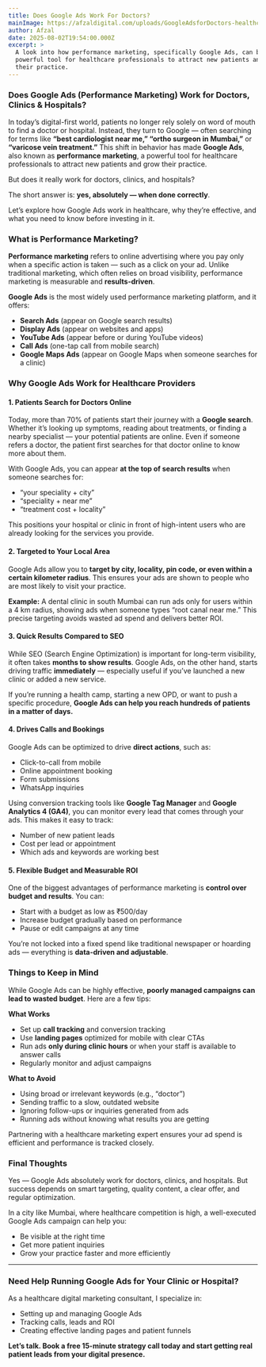 ```yaml
---
title: Does Google Ads Work For Doctors?
mainImage: https://afzaldigital.com/uploads/GoogleAdsforDoctors-healthcaredigitalmarketing.webp
author: Afzal
date: 2025-08-02T19:54:00.000Z
excerpt: >
  A look into how performance marketing, specifically Google Ads, can be a
  powerful tool for healthcare professionals to attract new patients and grow
  their practice.
---
```


### Does Google Ads (Performance Marketing) Work for Doctors, Clinics & Hospitals?

In today’s digital-first world, patients no longer rely solely on word of mouth to find a doctor or hospital. Instead, they turn to Google — often searching for terms like **“best cardiologist near me,” “ortho surgeon in Mumbai,”** or **“varicose vein treatment.”** This shift in behavior has made **Google Ads**, also known as **performance marketing**, a powerful tool for healthcare professionals to attract new patients and grow their practice.

But does it really work for doctors, clinics, and hospitals?

The short answer is: **yes, absolutely — when done correctly**.

Let’s explore how Google Ads work in healthcare, why they’re effective, and what you need to know before investing in it.

### What is Performance Marketing?

**Performance marketing** refers to online advertising where you pay only when a specific action is taken — such as a click on your ad. Unlike traditional marketing, which often relies on broad visibility, performance marketing is measurable and **results-driven**.

**Google Ads** is the most widely used performance marketing platform, and it offers:

* **Search Ads** (appear on Google search results)
* **Display Ads** (appear on websites and apps)
* **YouTube Ads** (appear before or during YouTube videos)
* **Call Ads** (one-tap call from mobile search)
* **Google Maps Ads** (appear on Google Maps when someone searches for a clinic)

### Why Google Ads Work for Healthcare Providers

#### 1. Patients Search for Doctors Online

Today, more than 70% of patients start their journey with a **Google search**. Whether it’s looking up symptoms, reading about treatments, or finding a nearby specialist — your potential patients are online. Even if someone refers a doctor, the patient first searches for that doctor online to know more about them.

With Google Ads, you can appear **at the top of search results** when someone searches for:

* “your speciality + city”
* “speciality + near me”
* “treatment cost + locality”

This positions your hospital or clinic in front of high-intent users who are already looking for the services you provide.

#### 2. Targeted to Your Local Area

Google Ads allow you to **target by city, locality, pin code, or even within a certain kilometer radius**. This ensures your ads are shown to people who are most likely to visit your practice.

**Example:**
A dental clinic in south Mumbai can run ads only for users within a 4 km radius, showing ads when someone types “root canal near me.” This precise targeting avoids wasted ad spend and delivers better ROI.

#### 3. Quick Results Compared to SEO

While SEO (Search Engine Optimization) is important for long-term visibility, it often takes **months to show results**. Google Ads, on the other hand, starts driving traffic **immediately** — especially useful if you’ve launched a new clinic or added a new service.

If you’re running a health camp, starting a new OPD, or want to push a specific procedure, **Google Ads can help you reach hundreds of patients in a matter of days.**

#### 4. Drives Calls and Bookings

Google Ads can be optimized to drive **direct actions**, such as:

* Click-to-call from mobile
* Online appointment booking
* Form submissions
* WhatsApp inquiries

Using conversion tracking tools like **Google Tag Manager** and **Google Analytics 4 (GA4)**, you can monitor every lead that comes through your ads. This makes it easy to track:

* Number of new patient leads
* Cost per lead or appointment
* Which ads and keywords are working best

#### 5. Flexible Budget and Measurable ROI

One of the biggest advantages of performance marketing is **control over budget and results**. You can:

* Start with a budget as low as ₹500/day
* Increase budget gradually based on performance
* Pause or edit campaigns at any time

You’re not locked into a fixed spend like traditional newspaper or hoarding ads — everything is **data-driven and adjustable**.

### Things to Keep in Mind

While Google Ads can be highly effective, **poorly managed campaigns can lead to wasted budget**. Here are a few tips:

**What Works**

* Set up **call tracking** and conversion tracking
* Use **landing pages** optimized for mobile with clear CTAs
* Run ads **only during clinic hours** or when your staff is available to answer calls
* Regularly monitor and adjust campaigns

**What to Avoid**

* Using broad or irrelevant keywords (e.g., “doctor”)
* Sending traffic to a slow, outdated website
* Ignoring follow-ups or inquiries generated from ads
* Running ads without knowing what results you are getting

Partnering with a healthcare marketing expert ensures your ad spend is efficient and performance is tracked closely.

### Final Thoughts

Yes — Google Ads absolutely work for doctors, clinics, and hospitals. But success depends on smart targeting, quality content, a clear offer, and regular optimization.

In a city like Mumbai, where healthcare competition is high, a well-executed Google Ads campaign can help you:

* Be visible at the right time
* Get more patient inquiries
* Grow your practice faster and more efficiently

***

### Need Help Running Google Ads for Your Clinic or Hospital?

As a healthcare digital marketing consultant, I specialize in:

* Setting up and managing Google Ads
* Tracking calls, leads and ROI
* Creating effective landing pages and patient funnels

**Let’s talk. Book a free 15-minute strategy call today and start getting real patient leads from your digital presence.**
